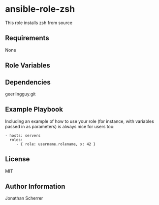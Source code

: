 ansible-role-zsh
=========

This role installs zsh from source

Requirements
------------

None

Role Variables
--------------



Dependencies
------------

geerlingguy.git

Example Playbook
----------------

Including an example of how to use your role (for instance, with variables passed in as parameters) is always nice for users too:

    - hosts: servers
      roles:
         - { role: username.rolename, x: 42 }

License
-------

MIT

Author Information
------------------

Jonathan Scherrer
